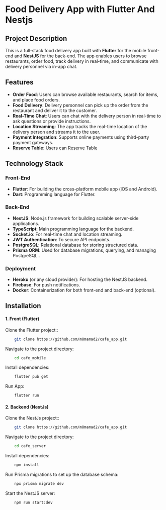 # Food Delivery App with Flutter And Nestjs

## Project Description

This is a full-stack food delivery app built with **Flutter** for the mobile front-end and **NestJS** for the back-end. The app enables users to browse restaurants, order food, track delivery in real-time, and communicate with delivery personnel via in-app chat. 

## Features

- **Order Food**: Users can browse available restaurants, search for items, and place food orders.
- **Food Delivery**: Delivery personnel can pick up the order from the restaurant and deliver it to the customer.
- **Real-Time Chat**: Users can chat with the delivery person in real-time to ask questions or provide instructions.
- **Location Streaming**: The app tracks the real-time location of the delivery person and streams it to the user.
- **Payment Integration**: Supports online payments using third-party payment gateways.
- **Reserve Table**: Users can Reserve Table

## Technology Stack

### Front-End
- **Flutter**: For building the cross-platform mobile app (iOS and Android).
- **Dart**: Programming language for Flutter.

### Back-End
- **NestJS**: Node.js framework for building scalable server-side applications.
- **TypeScript**: Main programming language for the backend.
- **Socket.io**: For real-time chat and location streaming.
- **JWT Authentication**: To secure API endpoints.
- **PostgreSQL**: Relational database for storing structured data.
- **Prisma ORM**: Used for database migrations, querying, and managing PostgreSQL..

### Deployment
- **Heroku** (or any cloud provider): For hosting the NestJS backend.
- **Firebase**: For push notifications.
- **Docker**: Containerization for both front-end and back-end (optional).

## Installation

#### 1. Front (Flutter)


Clone the Flutter project::
```bash
    git clone https://github.com/m8mamad2/cafe_app.git  
```
Navigate to the project directory:
```bash
    cd cafe_mobile
```
Install dependencies:
```bash
    flutter pub get
``` 
Run App:
```bash
    flutter run
``` 

#### 2. Backend (NestJs)


Clone the NestJs project::
```bash
    git clone https://github.com/m8mamad2/cafe_app.git  
```
Navigate to the project directory:
```bash
    cd cafe_server
```
Install dependencies:
```bash
    npm install
``` 
Run Prisma migrations to set up the database schema:
```bash
    npx prisma migrate dev
``` 
Start the NestJS server:
```bash
    npm run start:dev
```
